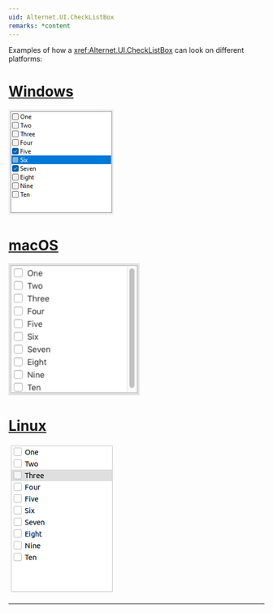 ```yaml
---
uid: Alternet.UI.CheckListBox
remarks: *content
---
```


Examples of how a <xref:Alternet.UI.CheckListBox> can look on different platforms:

# [Windows](#tab/screenshot-windows)
![CheckBox on Windows](images/CheckListBoxWindows.png)
# [macOS](#tab/screenshot-macos)
![CheckBox on macOS](images/CheckListboxMacOs.png)
# [Linux](#tab/screenshot-linux)
![CheckBox on Linux](images/CheckListBoxLinux.png)
***



